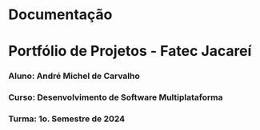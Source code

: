 # Documentação

# Portfólio de Projetos - Fatec Jacareí
### Aluno: André Michel de Carvalho
### Curso: Desenvolvimento de Software Multiplataforma
### Turma: 1o. Semestre de 2024
